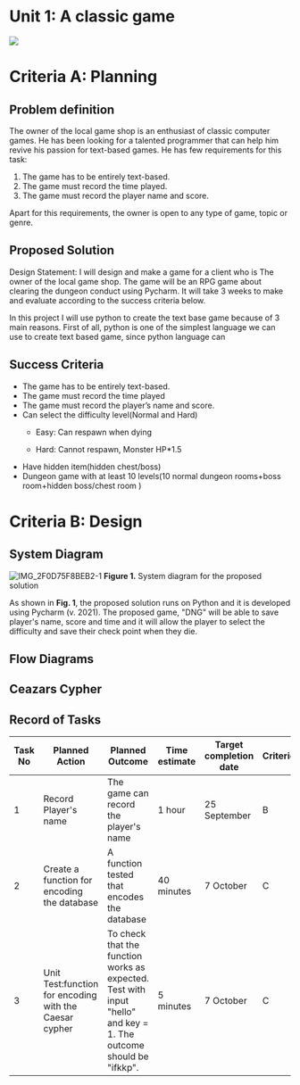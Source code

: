 # Unit 1: A classic game 
![](game.gif)

# Criteria A: Planning

## Problem definition

The owner of the local game shop is an enthusiast of classic computer games. He has been looking for a talented programmer that can help him revive his passion for text-based games. He has few requirements for this task:

1. The game has to be entirely text-based.
2. The game must record the time played.
3. The game must record the player name and score.

Apart for this requirements, the owner is open to any type of game, topic or genre.

## Proposed Solution
Design Statement:
I will design and make a game for a client who is The owner of the local game shop. The game will be an RPG game about clearing the dungeon conduct using Pycharm.
It will take 3 weeks to make and evaluate according to the success criteria below.

In this project I will use python to create the text base game because of 3 main reasons. First of all, python is one of the simplest language we can use to create text based game, since python language can 
## Success Criteria


- The game has to be entirely text-based.
- The game must record the time played
- The game must record the player’s name and score.
- Can select the difficulty level(Normal and Hard)
   -   Easy:
     Can respawn when dying

  -  Hard:
    Cannot respawn, 
    Monster HP*1.5
- Have hidden item(hidden chest/boss)
- Dungeon game with at least 10 levels(10 normal dungeon rooms+boss room+hidden boss/chest room )


# Criteria B: Design

## System Diagram
![IMG_2F0D75F8BEB2-1](https://user-images.githubusercontent.com/82266864/135953524-507fe1af-f51b-48ba-82ed-0afa2cd38b9c.jpeg)
**Figure 1.** System diagram for the proposed solution

As shown in **Fig. 1**, the proposed solution runs on Python and it is developed using Pycharm (v. 2021). The proposed game, "DNG" will be able to save player's name, score and time and it will allow the player to select the difficulty and save their check point when they die.
## Flow Diagrams
## Ceazars Cypher
## Record of Tasks
| Task No | Planned Action                                         | Planned Outcome                                                                                                   | Time estimate | Target completion date | Criterion |
|---------|--------------------------------------------------------|-------------------------------------------------------------------------------------------------------------------|---------------|------------------------|-----------|
| 1       | Record Player's name                                   | The game can record the player's name                                                                             | 1 hour        | 25 September           | B         |
| 2       | Create a function for encoding the database            | A function tested that encodes the database                                                                       | 40 minutes    | 7 October              | C         |
| 3       | Unit Test:function for encoding with the Caesar cypher | To check that the function works as expected. Test with input "hello" and key = 1. The outcome should be "ifkkp". | 5 minutes     | 7 October              | C         |
